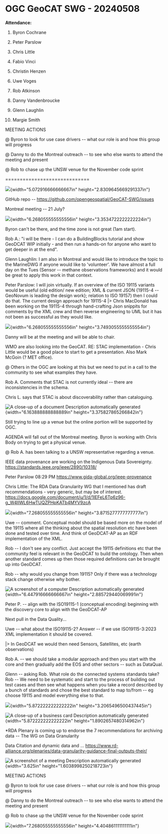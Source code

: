 OGC GeoCAT SWG - 20240508
=========================

**Attendance:**

1.  Byron Cochrane

2.  Peter Parslow

3.  Chris Little

4.  Fabio Vinci

5.  Christin Henzen

6.  Uwe Voges

7.  Rob Atkinson

8.  Danny Vandenbroucke

9.  Glenn Laughlin

10. Margie Smith

MEETING ACTIONS

@ Byron to look for use case drivers -- what our role is and how this
group will progress

@ Danny to do the Montreal outreach -- to see who else wants to attend
the meeting and present

@ Rob to chase up the UNSW venue for the November code sprint

=============================

![](media/image1.png){width="5.072916666666667in"
height="2.8309645669291337in"}

GitHub repo -- <https://github.com/opengeospatial/GeoCAT-SWG/issues>

Montreal meeting -- 21 July?

![](media/image2.png){width="6.268055555555556in"
height="3.3534722222222224in"}

Byron can't be there, and the time zone is not great (1am start).

Rob A.: "i will be there - I can do a BuildingBlocks tutorial and show
GeoDCAT WIP initially - and then run a hands-on for anyone who want to
get deeper in at the end".

Glenn Laughlin: I am also in Montreal and would like to introduce the
topic to the MarineDWG if anyone would like to \'volunteer\'. We have
almost a full day on the Tues (Sensor -- methane observations
frameworks) and it would be great to apply this work in that context.

Peter Parslow: I will join virtually. If an overview of the ISO 19115
variants would be useful (old edition/ new edition; XML & current JSON
{19115-4 -- GeoNovum is leading the design work}; relation to ISO 19157)
then I could do that. The current design approach for 19115-4 \|\> Chris
MacDonald has been working on the 19115-4 through hand-crafting Json
snippits for comments by the XML crew and then reverse engineering to
UML but it has not been as successful as they would like.

![](media/image3.png){width="6.268055555555556in"
height="3.7493055555555554in"}

Danny will be at the meeting and will be able to chair.

WMO are also looking into the GeoCAT. RE: STAC implementation - Chris
Little would be a good place to start to get a presentation. Also Mark
McGoin (? MET office).

@ Others in the OGC are looking at this but we need to put in a call to
the community to see what examples they have.

Rob A. Comments that STAC is not currently ideal -- there are
inconsistencies in the schema.

Chris L. says that STAC is about discoverability rather than
cataloguing.

![A close-up of a document Description automatically
generated](media/image4.png){width="6.163888888888889in"
height="3.375827865266842in"}

Still trying to line up a venue but the online portion will be supported
by OGC.

AGENDA will fall out of the Montreal meeting. Byron is working with
Chris Body on trying to get a physical venue.

@ Rob A. has been talking to a UNSW representative regarding a venue.

IEEE data provenance are working on the Indigenous Data Sovereignty.
<https://standards.ieee.org/ieee/2890/10318/>

Peter Parslow 08:29 PM <https://www.gida-global.org/ieee-provenance>

Chris Little: The RDA Data Granularity WG that I mentioned has draft
recommendations - very generic, but may be of interest.
<https://docs.google.com/document/u/1/d/1IEFeL6Tp6z96-g_W4IlWL6HwTUQZPHpKATb4MYV9zcA>

![](media/image5.png){width="7.268055555555556in"
height="3.8715277777777777in"}

Uwe -- comment. Conceptual model should be based more on the model of
the 19115 where all the thinking about the spatial resolution etc have
been done and tested over time. And think of GeoDCAT-AP as an RDF
implementation of the XML.

Rob -- I don't see any conflict. Just accept the 19115 definitions etc
that the community feel is relevant in the GeoDCAT to build the
ontology. Then when another standard comes up then those required
definitions can be brought up into GeoDCAT.

Rob -- why would you change from 19115? Only if there was a technology
stack change otherwise why bother.

![A screenshot of a computer Description automatically
generated](media/image6.png){width="6.447916666666667in"
height="2.885729440069991in"}

Peter P. -- align with the ISO19115-1 (conceptual encoding) beginning
with the discovery core to align with the GeoDCAT-AP

Next pull in the Data Quality...

Uwe -- what about the ISO19115-2? Answer -- if we use ISO19115-3:2023
XML implementation it should be covered.

\|\> In GeoDCAT we would then need Sensors, Satellites, etc (earth
observations)

Rob A. -- we should take a modular approach and then you start with the
core and then gradually add the EOS and other sectors -- such as
DataQual.

Glenn -- asking Rob. What role do the connected systems standards take?\
Rob -- We need to be systematic and start to the process of building out
test cases and then see what happens when you take a record described by
a bunch of standards and chose the best standard to map to/from -- eg
choose 19115 and model everything else to that.

![](media/image7.png){width="5.872222222222222in"
height="3.2065496500437445in"}

![A close-up of a business card Description automatically
generated](media/image8.png){width="5.872222222222222in"
height="1.8902657480314962in"}

\*RDA Plenary is coming up to endorse the 7 recommendations for
archiving data -- The WG on Data Granularity

Data Citation and dynamic data and ...
<https://www.rd-alliance.org/plenaries/data-granularity-guidance-final-outputs-their/>

![A screenshot of a meeting Description automatically
generated](media/image9.png){width="3.625in"
height="1.6038998250218723in"}

MEETING ACTIONS

@ Byron to look for use case drivers -- what our role is and how this
group will progress

@ Danny to do the Montreal outreach -- to see who else wants to attend
the meeting and present

@ Rob to chase up the UNSW venue for the November code sprint

![](media/image10.png){width="7.268055555555556in"
height="4.404861111111111in"}
